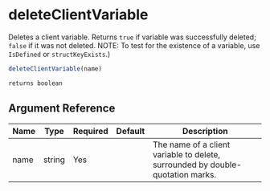 # deleteClientVariable

 Deletes a client variable. Returns `true` if variable was successfully deleted; `false` if it was not deleted.
NOTE: To test for the existence of a variable, use `IsDefined` or `structKeyExists`.)

```javascript
deleteClientVariable(name)
```

```javascript
returns boolean
```

## Argument Reference

| Name | Type | Required | Default | Description |
| --- | --- | --- | --- | --- |
| name | string | Yes |  | The name of a client variable to delete, surrounded by double-quotation marks. |
